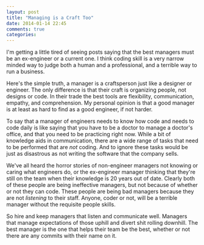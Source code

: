 ```yaml
---
layout: post
title: "Managing is a Craft Too"
date: 2014-01-14 22:45
comments: true
categories:
---
```


I'm getting a little tired of seeing posts saying that the best managers
must be an ex-engineer or a current one. I think coding skill is a very
narrow minded way to judge both a human and a professional, and a
terrible way to run a business.

Here's the simple truth, a manager is a craftsperson just like a
designer or engineer. The only difference is that their craft is
organizing people, not designs or code. In their trade the best tools
are flexibility, communication, empathy, and comprehension. My personal
opinion is that a good manager is at least as hard to find as a good
engineer, if not harder.

To say that a manager of engineers needs to know how code and needs to
code daily is like saying that you have to be a doctor to manage a
doctor's office, and that you need to be practicing right now. While a
bit of knowledge aids in communication, there are a wide range of tasks
that need to be performed that are *not* coding. And to ignore these
tasks would be just as disastrous as not writing the software that the
company sells.

We've all heard the horror stories of non-engineer managers not knowing
or caring what engineers do, or the ex-engineer manager thinking that
they're still on the team when their knowledge is 20 years out of
date. Clearly both of these people are being ineffective managers, but
not because of whether or not they can code. These people are being bad
managers because they are not *listening* to their staff. Anyone, coder
or not, will be a terrible manager without the requisite people skills.

So hire and keep managers that listen and communicate well. Managers
that manage expectations of those uphill and divert shit rolling
downhill. The best manager is the one that helps their team be the best,
whether or not there are any commits with their name on it.
